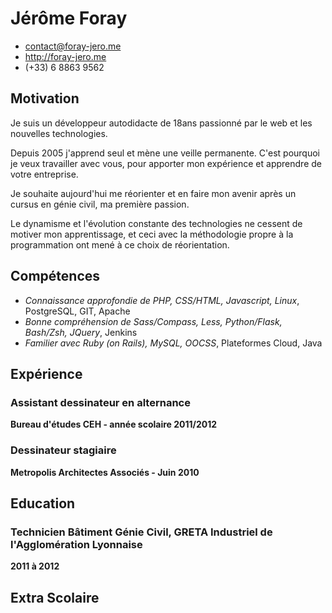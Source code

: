 Jérôme Foray
============

* <contact@foray-jero.me>
* <http://foray-jero.me>
* (+33) 6 8863 9562


Motivation
----------

Je suis un développeur autodidacte de 18ans passionné par le web et les nouvelles technologies.

Depuis 2005 j'apprend seul et mène une veille permanente.
C'est pourquoi je veux travailler avec vous, pour apporter mon expérience et apprendre de votre entreprise.

Je souhaite aujourd'hui me réorienter et en faire mon avenir après un cursus en génie civil, ma première passion.

Le dynamisme et l'évolution constante des technologies ne cessent de motiver mon apprentissage, et ceci avec la méthodologie propre à la programmation ont mené à ce choix de réorientation.


Compétences
-----------

* _Connaissance approfondie de PHP, CSS/HTML, Javascript, Linux_, PostgreSQL,
  GIT, Apache
* _Bonne compréhension de Sass/Compass, Less, Python/Flask, Bash/Zsh,
   JQuery_, Jenkins
* _Familier avec Ruby (on Rails), MySQL, OOCSS_,
  Plateformes Cloud, Java


Expérience
----------

### Assistant dessinateur en alternance
__Bureau d'études CEH - année scolaire 2011/2012__


### Dessinateur stagiaire
__Metropolis Architectes Associés - Juin 2010__


Education
---------

### Technicien Bâtiment Génie Civil, GRETA Industriel de l'Agglomération Lyonnaise
__2011 à 2012__


Extra Scolaire
--------------

